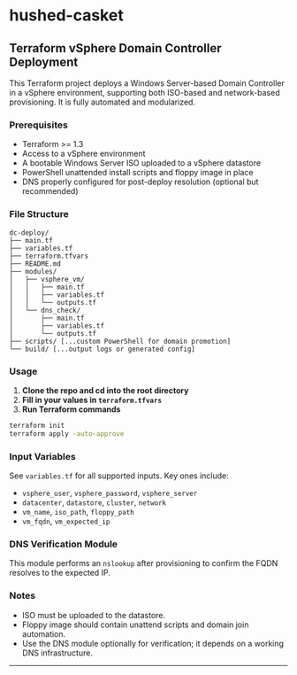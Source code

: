 # hushed-casket

## Terraform vSphere Domain Controller Deployment

This Terraform project deploys a Windows Server-based Domain Controller in a vSphere environment, supporting both ISO-based and network-based provisioning. It is fully automated and modularized.

### Prerequisites
- Terraform >= 1.3
- Access to a vSphere environment
- A bootable Windows Server ISO uploaded to a vSphere datastore
- PowerShell unattended install scripts and floppy image in place
- DNS properly configured for post-deploy resolution (optional but recommended)

### File Structure
```
dc-deploy/
├── main.tf
├── variables.tf
├── terraform.tfvars
├── README.md
├── modules/
│   ├── vsphere_vm/
│   │   ├── main.tf
│   │   ├── variables.tf
│   │   └── outputs.tf
│   └── dns_check/
│       ├── main.tf
│       ├── variables.tf
│       └── outputs.tf
├── scripts/ [...custom PowerShell for domain promotion]
└── build/ [...output logs or generated config]
```

### Usage
1. **Clone the repo and cd into the root directory**
2. **Fill in your values in `terraform.tfvars`**
3. **Run Terraform commands**
```sh
terraform init
terraform apply -auto-approve
```

### Input Variables
See `variables.tf` for all supported inputs. Key ones include:
- `vsphere_user`, `vsphere_password`, `vsphere_server`
- `datacenter`, `datastore`, `cluster`, `network`
- `vm_name`, `iso_path`, `floppy_path`
- `vm_fqdn`, `vm_expected_ip`

### DNS Verification Module
This module performs an `nslookup` after provisioning to confirm the FQDN resolves to the expected IP.

### Notes
- ISO must be uploaded to the datastore.
- Floppy image should contain unattend scripts and domain join automation.
- Use the DNS module optionally for verification; it depends on a working DNS infrastructure.

---
